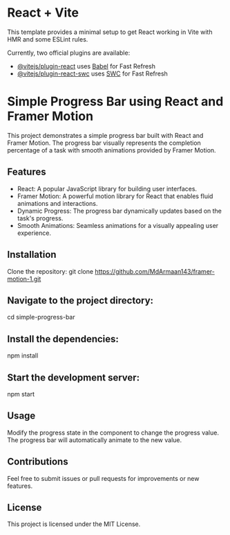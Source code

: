 # React + Vite

This template provides a minimal setup to get React working in Vite with HMR and some ESLint rules.

Currently, two official plugins are available:

- [@vitejs/plugin-react](https://github.com/vitejs/vite-plugin-react/blob/main/packages/plugin-react/README.md) uses [Babel](https://babeljs.io/) for Fast Refresh
- [@vitejs/plugin-react-swc](https://github.com/vitejs/vite-plugin-react-swc) uses [SWC](https://swc.rs/) for Fast Refresh


# Simple Progress Bar using React and Framer Motion
This project demonstrates a simple progress bar built with React and Framer Motion. The progress bar visually represents the completion percentage of a task with smooth animations provided by Framer Motion.

## Features
- React: A popular JavaScript library for building user interfaces.
- Framer Motion: A powerful motion library for React that enables fluid animations and interactions.
- Dynamic Progress: The progress bar dynamically updates based on the task's progress.
- Smooth Animations: Seamless animations for a visually appealing user experience.
## Installation

Clone the repository:
git clone https://github.com/MdArmaan143/framer-motion-1.git
## Navigate to the project directory:
cd simple-progress-bar

## Install the dependencies:
npm install

## Start the development server:
npm start

## Usage
Modify the progress state in the component to change the progress value. The progress bar will automatically animate to the new value.

## Contributions
Feel free to submit issues or pull requests for improvements or new features.

## License
This project is licensed under the MIT License.

